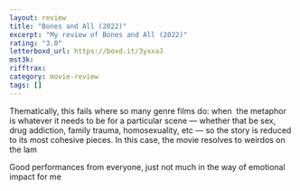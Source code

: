 ```yaml
---
layout: review
title: "Bones and All (2022)"
excerpt: "My review of Bones and All (2022)"
rating: "3.0"
letterboxd_url: https://boxd.it/3yxxaJ
mst3k:
rifftrax:
category: movie-review
tags: []
---
```


Thematically, this fails where so many genre films do: when  the metaphor is whatever it needs to be for a particular scene — whether that be sex, drug addiction, family trauma, homosexuality, etc — so the story is reduced to its most cohesive pieces. In this case, the movie resolves to weirdos on the lam

Good performances from everyone, just not much in the way of emotional impact for me
